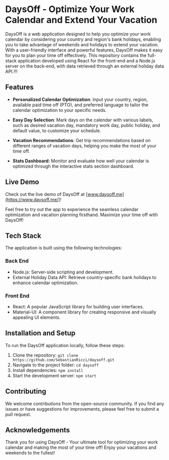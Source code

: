 # DaysOff - Optimize Your Work Calendar and Extend Your Vacation

DaysOff is a web application designed to help you optimize your work calendar by considering your country and region's bank holidays, enabling you to take advantage of weekends and holidays to extend your vacation. With a user-friendly interface and powerful features, DaysOff makes it easy for you to plan your time off effectively. This repository contains the full-stack application developed using React for the front-end and a Node.js server on the back-end, with data retrieved through an external holiday data API.!!!

## Features

- **Personalized Calendar Optimization**: Input your country, region, available paid time off (PTO), and preferred language to tailor the calendar optimization to your specific needs.

- **Easy Day Selection**: Mark days on the calendar with various labels, such as desired vacation day, mandatory work day, public holiday, and default value, to customize your schedule.

- **Vacation Recommendations**: Get trip recommendations based on different ranges of vacation days, helping you make the most of your time off.

- **Stats Dashboard**: Monitor and evaluate how well your calendar is optimized through the interactive stats section dashboard.

## Live Demo

Check out the live demo of DaysOff at [www.daysoff.me](https://www.daysoff.me/)!

Feel free to try out the app to experience the seamless calendar optimization and vacation planning firsthand. Maximize your time off with DaysOff!

## Tech Stack

The application is built using the following technologies:

### Back End

- Node.js: Server-side scripting and development.
- External Holiday Data API: Retrieve country-specific bank holidays to enhance calendar optimization.

### Front End

- React: A popular JavaScript library for building user interfaces.
- Material-UI: A component library for creating responsive and visually appealing UI elements.

## Installation and Setup

To run the DaysOff application locally, follow these steps:

1. Clone the repository: `git clone https://github.com/SebastianRicci/daysoff.git`
2. Navigate to the project folder: `cd daysoff`
3. Install dependencies: `npm install`
4. Start the development server: `npm start`

## Contributing

We welcome contributions from the open-source community. If you find any issues or have suggestions for improvements, please feel free to submit a pull request.

## Acknowledgements

Thank you for using DaysOff - Your ultimate tool for optimizing your work calendar and making the most of your time off! Enjoy your vacations and weekends to the fullest!
